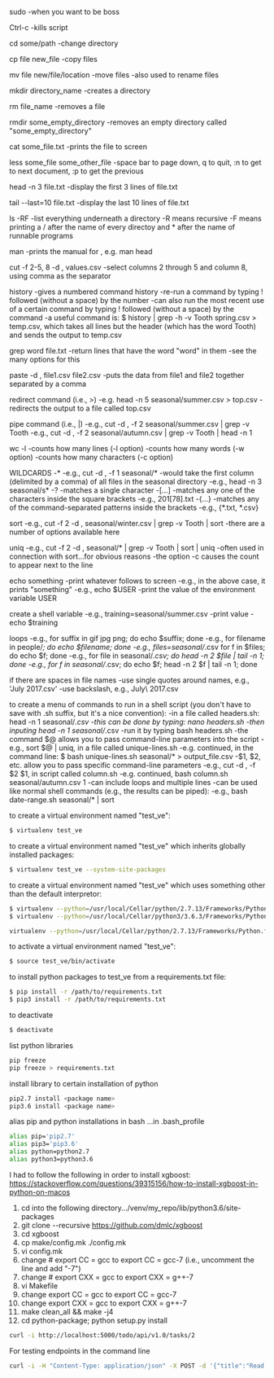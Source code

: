 sudo
    -when you want to be boss

Ctrl-c
    -kills script

cd some/path
    -change directory

cp file new_file
    -copy files

mv file new/file/location
    -move files
    -also used to rename files

mkdir directory_name
    -creates a directory

rm file_name
    -removes a file

rmdir some_empty_directory
    -removes an empty directory called "some_empty_directory"

cat some_file.txt
    -prints the file to screen

less some_file some_other_file
    -space bar to page down, q to quit, :n to get to next document, :p to get the previous

head -n 3 file.txt
    -display the first 3 lines of file.txt

tail --last=10 file.txt
    -display the last 10 lines of file.txt

ls -RF
    -list everything underneath a directory
    -R means recursive
    -F means printing a / after the name of every directoy and * after the name of runnable programs

man <command>
    -prints the manual for <command>, e.g. man head

cut -f 2-5, 8 -d , values.csv
    -select columns 2 through 5 and column 8, using comma as the separator

history
    -gives a numbered command history
    -re-run a command by typing ! followed (without a space) by the number
    -can also run the most recent use of a certain command by typing ! followed (without a space) by the command
    -a useful command is: $ history | grep -h -v Tooth spring.csv > temp.csv, which takes all lines but the header (which has the word Tooth) and sends the output to temp.csv

grep word file.txt
    -return lines that have the word "word" in them
    -see the many options for this

paste -d , file1.csv file2.csv
    -puts the data from file1 and file2 together separated by a comma

redirect command (i.e., >)
    -e.g. head -n 5 seasonal/summer.csv > top.csv
    -redirects the output to a file called top.csv

pipe command (i.e., |)
    -e.g., cut -d , -f 2 seasonal/summer.csv | grep -v Tooth
    -e.g., cut -d , -f 2 seasonal/autumn.csv | grep -v Tooth | head -n 1

wc -l
    -counts how many lines (-l option)
    -counts how many words (-w option)
    -counts how many characters (-c option)

WILDCARDS
    -*
        -e.g., cut -d , -f 1 seasonal/*
        -would take the first column (delimited by a comma) of all files in the seasonal directory
        -e.g., head -n 3 seasonal/s*
    -?
        -matches a single character
    -[...]
        -matches any one of the characters inside the square brackets
        -e.g., 201[78].txt
    -{...}
        -matches any of the command-separated patterns inside the brackets
        -e.g., {*.txt, *.csv}

sort
    -e.g., cut -f 2 -d ,  seasonal/winter.csv | grep -v Tooth | sort
    -there are a number of options available here

uniq
    -e.g., cut -f 2 -d , seasonal/* | grep -v Tooth | sort | uniq
    -often used in connection with sort...for obvious reasons
    -the option -c causes the count to appear next to the line

echo something
    -print whatever follows to screen
    -e.g., in the above case, it prints "something"
    -e.g., echo $USER
        -print the value of the environment variable USER

create a shell variable
    -e.g., training=seasonal/summer.csv
    -print value
        -echo $training

loops
    -e.g., for suffix in gif jpg png; do echo $suffix; done
    -e.g., for filename in people/*; do echo $filename; done
    -e.g.,  files=seasonal/*.csv
            for f in $files; do echo $f; done
    -e.g., for file in seasonal/*.csv; do head -n 2 $file | tail -n 1; done
    -e.g., for f in seasonal/*.csv; do echo $f; head -n 2 $f | tail -n 1; done

if there are spaces in file names
    -use single quotes around names, e.g., 'July 2017.csv'
    -use backslash, e.g., July\ 2017.csv





to create a menu of commands to run in a shell script (you don't have to save with .sh suffix, but it's a nice convention):
-in a file called headers.sh: head -n 1 seasonal/*.csv
    -this can be done by typing: nano headers.sh
    -then inputing head -n 1 seasonal/*.csv
-run it by typing bash headers.sh
-the command $@ allows you to pass command-line parameters into the script
    -e.g., sort $@ | uniq, in a file called unique-lines.sh
    -e.g. continued, in the command line: $ bash unique-lines.sh seasonal/* > output_file.csv
-$1, $2, etc. allow you to pass specific command-line parameters
    -e.g., cut -d , -f $2 $1, in script called column.sh
    -e.g. continued, bash column.sh seasonal/autumn.csv 1
-can include loops and multiple lines
-can be used like normal shell commands (e.g., the results can be piped):
    -e.g., bash date-range.sh seasonal/* | sort








to create a virtual environment named "test_ve":
```bash
$ virtualenv test_ve
```

to create a virtual environment named "test_ve" which inherits globally installed packages:
```bash
$ virtualenv test_ve --system-site-packages
```

to create a virtual environment named "test_ve" which uses something other than the default interpretor:
```bash
$ virtualenv --python=/usr/local/Cellar/python/2.7.13/Frameworks/Python.framework/Versions/2.7/bin/python2.7 test_ve
$ virtualenv --python=/usr/local/Cellar/python3/3.6.3/Frameworks/Python.framework/Versions/3.6/bin/python3.6 test_ve

virtualenv --python=/usr/local/Cellar/python/2.7.13/Frameworks/Python.framework/Versions/2.7/bin/python2.7 retention --system-site-packages
```

to activate a virtual environment named "test_ve":
```bash
$ source test_ve/bin/activate
```

to install python packages to test_ve from a requirements.txt file:
```bash
$ pip install -r /path/to/requirements.txt
$ pip3 install -r /path/to/requirements.txt
```

to deactivate
```bash
$ deactivate
```


list python libraries
```bash
pip freeze
pip freeze > requirements.txt
```

install library to certain installation of python
```bash
pip2.7 install <package name>
pip3.6 install <package name>
```

alias pip and python installations in bash
...in .bash_profile
```bash
alias pip='pip2.7'
alias pip3='pip3.6'
alias python=python2.7
alias python3=python3.6
```

I had to follow the following in order to install xgboost: https://stackoverflow.com/questions/39315156/how-to-install-xgboost-in-python-on-macos
1. cd into the following directory.../venv/my_repo/lib/python3.6/site-packages
2. git clone --recursive https://github.com/dmlc/xgboost
3. cd xgboost
4. cp make/config.mk ./config.mk
5. vi config.mk
6. change # export CC = gcc to export CC = gcc-7 (i.e., uncomment the line and add "-7")
7. change # export CXX = gcc to export CXX = g++-7
8. vi Makefile
9. change export CC = gcc to export CC = gcc-7
10. change export CXX = gcc to export CXX = g++-7
11. make clean_all && make -j4
12. cd python-package; python setup.py install


```bash
curl -i http://localhost:5000/todo/api/v1.0/tasks/2
```
For testing endpoints in the command line

```bash
curl -i -H "Content-Type: application/json" -X POST -d '{"title":"Read a book"}' http://localhost:5000/todo/api/v1.0/tasks
```
